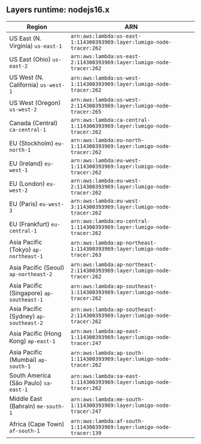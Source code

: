 Layers runtime: nodejs16.x
----
| Region | ARN |
| --- | --- |
|US East (N. Virginia)  `us-east-1`|`arn:aws:lambda:us-east-1:114300393969:layer:lumigo-node-tracer:262`|
|US East (Ohio)  `us-east-2`|`arn:aws:lambda:us-east-2:114300393969:layer:lumigo-node-tracer:262`|
|US West (N. California)  `us-west-1`|`arn:aws:lambda:us-west-1:114300393969:layer:lumigo-node-tracer:262`|
|US West (Oregon)  `us-west-2`|`arn:aws:lambda:us-west-2:114300393969:layer:lumigo-node-tracer:265`|
|Canada (Central)  `ca-central-1`|`arn:aws:lambda:ca-central-1:114300393969:layer:lumigo-node-tracer:262`|
|EU (Stockholm)  `eu-north-1`|`arn:aws:lambda:eu-north-1:114300393969:layer:lumigo-node-tracer:262`|
|EU (Ireland)  `eu-west-1`|`arn:aws:lambda:eu-west-1:114300393969:layer:lumigo-node-tracer:262`|
|EU (London)  `eu-west-2`|`arn:aws:lambda:eu-west-2:114300393969:layer:lumigo-node-tracer:262`|
|EU (Paris)  `eu-west-3`|`arn:aws:lambda:eu-west-3:114300393969:layer:lumigo-node-tracer:262`|
|EU (Frankfurt)  `eu-central-1`|`arn:aws:lambda:eu-central-1:114300393969:layer:lumigo-node-tracer:262`|
|Asia Pacific (Tokyo)  `ap-northeast-1`|`arn:aws:lambda:ap-northeast-1:114300393969:layer:lumigo-node-tracer:263`|
|Asia Pacific (Seoul)  `ap-northeast-2`|`arn:aws:lambda:ap-northeast-2:114300393969:layer:lumigo-node-tracer:262`|
|Asia Pacific (Singapore)  `ap-southeast-1`|`arn:aws:lambda:ap-southeast-1:114300393969:layer:lumigo-node-tracer:262`|
|Asia Pacific (Sydney)  `ap-southeast-2`|`arn:aws:lambda:ap-southeast-2:114300393969:layer:lumigo-node-tracer:262`|
|Asia Pacific (Hong Kong)  `ap-east-1`|`arn:aws:lambda:ap-east-1:114300393969:layer:lumigo-node-tracer:247`|
|Asia Pacific (Mumbai)  `ap-south-1`|`arn:aws:lambda:ap-south-1:114300393969:layer:lumigo-node-tracer:262`|
|South America (São Paulo)  `sa-east-1`|`arn:aws:lambda:sa-east-1:114300393969:layer:lumigo-node-tracer:262`|
|Middle East (Bahrain)  `me-south-1`|`arn:aws:lambda:me-south-1:114300393969:layer:lumigo-node-tracer:247`|
|Africa (Cape Town)  `af-south-1`|`arn:aws:lambda:af-south-1:114300393969:layer:lumigo-node-tracer:139`|
